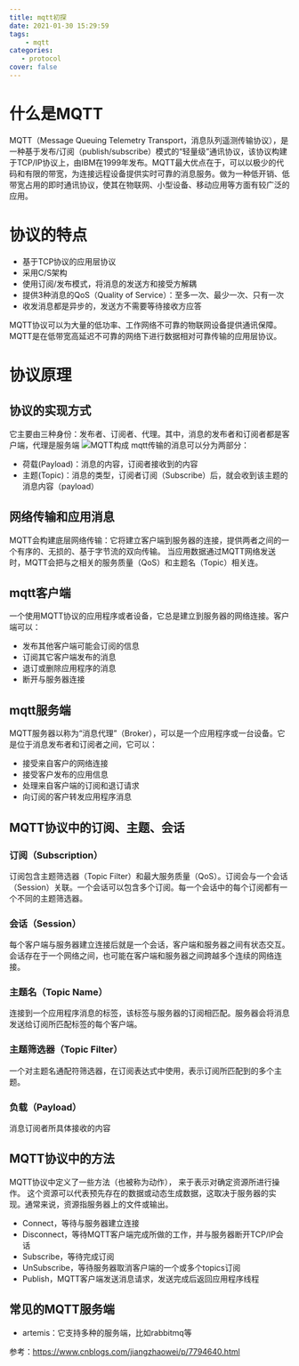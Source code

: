 ```yaml
---
title: mqtt初探
date: 2021-01-30 15:29:59
tags:
    - mqtt
categories:    
   - protocol
cover: false
---
```

# 什么是MQTT
MQTT（Message Queuing Telemetry Transport，消息队列遥测传输协议），是一种基于发布/订阅（publish/subscribe）模式的“轻量级”通讯协议，该协议构建于TCP/IP协议上，由IBM在1999年发布。MQTT最大优点在于，可以以极少的代码和有限的带宽，为连接远程设备提供实时可靠的消息服务。做为一种低开销、低带宽占用的即时通讯协议，使其在物联网、小型设备、移动应用等方面有较广泛的应用。 
# 协议的特点
- 基于TCP协议的应用层协议
- 采用C/S架构
- 使用订阅/发布模式，将消息的发送方和接受方解耦
- 提供3种消息的QoS（Quality of Service）：至多一次、最少一次、只有一次
- 收发消息都是异步的，发送方不需要等待接收方应答

MQTT协议可以为大量的低功率、工作网络不可靠的物联网设备提供通讯保障。
MQTT是在低带宽高延迟不可靠的网络下进行数据相对可靠传输的应用层协议。
                                    
# 协议原理
## 协议的实现方式
它主要由三种身份：发布者、订阅者、代理。其中，消息的发布者和订阅者都是客户端，代理是服务端
![MQTT构成](/img/mqtt.png)
mqtt传输的消息可以分为两部分：
- 荷载(Payload)：消息的内容，订阅者接收到的内容
- 主题(Topic)：消息的类型，订阅者订阅（Subscribe）后，就会收到该主题的消息内容（payload）
## 网络传输和应用消息
MQTT会构建底层网络传输：它将建立客户端到服务器的连接，提供两者之间的一个有序的、无损的、基于字节流的双向传输。
当应用数据通过MQTT网络发送时，MQTT会把与之相关的服务质量（QoS）和主题名（Topic）相关连。
## mqtt客户端
一个使用MQTT协议的应用程序或者设备，它总是建立到服务器的网络连接。客户端可以：
- 发布其他客户端可能会订阅的信息
- 订阅其它客户端发布的消息
- 退订或删除应用程序的消息
- 断开与服务器连接
## mqtt服务端
MQTT服务器以称为“消息代理”（Broker），可以是一个应用程序或一台设备。它是位于消息发布者和订阅者之间，它可以：
- 接受来自客户的网络连接
- 接受客户发布的应用信息
- 处理来自客户端的订阅和退订请求
- 向订阅的客户转发应用程序消息
## MQTT协议中的订阅、主题、会话
### 订阅（Subscription）
订阅包含主题筛选器（Topic Filter）和最大服务质量（QoS）。订阅会与一个会话（Session）关联。一个会话可以包含多个订阅。每一个会话中的每个订阅都有一个不同的主题筛选器。
### 会话（Session）
每个客户端与服务器建立连接后就是一个会话，客户端和服务器之间有状态交互。会话存在于一个网络之间，也可能在客户端和服务器之间跨越多个连续的网络连接。
### 主题名（Topic Name）
连接到一个应用程序消息的标签，该标签与服务器的订阅相匹配。服务器会将消息发送给订阅所匹配标签的每个客户端。
### 主题筛选器（Topic Filter）
一个对主题名通配符筛选器，在订阅表达式中使用，表示订阅所匹配到的多个主题。
### 负载（Payload）
消息订阅者所具体接收的内容
## MQTT协议中的方法
MQTT协议中定义了一些方法（也被称为动作）， 来于表示对确定资源所进行操作。 这个资源可以代表预先存在的数据或动态生成数据，这取决于服务器的实现。通常来说，资源指服务器上的文件或输出。
- Connect，等待与服务器建立连接
- Disconnect，等待MQTT客户端完成所做的工作，并与服务器断开TCP/IP会话
- Subscribe，等待完成订阅
- UnSubscribe，等待服务器取消客户端的一个或多个topics订阅
- Publish，MQTT客户端发送消息请求，发送完成后返回应用程序线程
## 常见的MQTT服务端
- artemis：它支持多种的服务端，比如rabbitmq等 

 参考：https://www.cnblogs.com/jiangzhaowei/p/7794640.html
